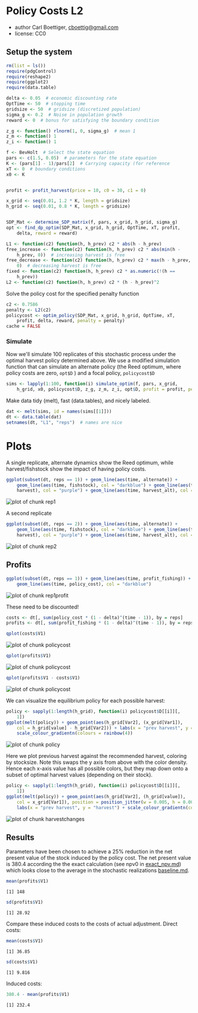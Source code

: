 





# Policy Costs L2
 * author Carl Boettiger, <cboettig@gmail.com>
 * license: CC0

## Setup the system



```r
rm(list = ls())
require(pdgControl)
require(reshape2)
require(ggplot2)
require(data.table)

delta <- 0.05  # economic discounting rate
OptTime <- 50  # stopping time
gridsize <- 50  # gridsize (discretized population)
sigma_g <- 0.2  # Noise in population growth
reward <- 0  # bonus for satisfying the boundary condition

z_g <- function() rlnorm(1, 0, sigma_g)  # mean 1
z_m <- function() 1
z_i <- function() 1

f <- BevHolt  # Select the state equation
pars <- c(1.5, 0.05)  # parameters for the state equation
K <- (pars[1] - 1)/pars[2]  # Carrying capacity (for reference
xT <- 0  # boundary conditions
x0 <- K


profit <- profit_harvest(price = 10, c0 = 30, c1 = 0)

x_grid <- seq(0.01, 1.2 * K, length = gridsize)
h_grid <- seq(0.01, 0.8 * K, length = gridsize)


SDP_Mat <- determine_SDP_matrix(f, pars, x_grid, h_grid, sigma_g)
opt <- find_dp_optim(SDP_Mat, x_grid, h_grid, OptTime, xT, profit, 
    delta, reward = reward)
```








```r
L1 <- function(c2) function(h, h_prev) c2 * abs(h - h_prev)
free_increase <- function(c2) function(h, h_prev) c2 * abs(min(h - 
    h_prev, 0))  # increasing harvest is free
free_decrease <- function(c2) function(h, h_prev) c2 * max(h - h_prev, 
    0)  # decreasing harvest is free
fixed <- function(c2) function(h, h_prev) c2 * as.numeric(!(h == 
    h_prev))
L2 <- function(c2) function(h, h_prev) c2 * (h - h_prev)^2
```




Solve the policy cost for the specified penalty function



```r
c2 <- 0.7586
penalty <- L2(c2)
policycost <- optim_policy(SDP_Mat, x_grid, h_grid, OptTime, xT, 
    profit, delta, reward, penalty = penalty)
cache = FALSE
```





### Simulate 

Now we'll simulate 100 replicates of this stochastic process under the optimal harvest policy determined above.  We use a modified simulation function that can simulate an alternate policy (the Reed optimum, where policy costs are zero, `opt$D` ) and a focal policy, `policycost$D`



```r
sims <- lapply(1:100, function(i) simulate_optim(f, pars, x_grid, 
    h_grid, x0, policycost$D, z_g, z_m, z_i, opt$D, profit = profit, penalty = penalty))
```




Make data tidy (melt), fast (data.tables), and nicely labeled.



```r
dat <- melt(sims, id = names(sims[[1]]))
dt <- data.table(dat)
setnames(dt, "L1", "reps")  # names are nice
```




# Plots 

A single replicate, alternate dynamics show the Reed optimum, while harvest/fishstock show the impact of having policy costs. 



```r
ggplot(subset(dt, reps == 1)) + geom_line(aes(time, alternate)) + 
    geom_line(aes(time, fishstock), col = "darkblue") + geom_line(aes(time, 
    harvest), col = "purple") + geom_line(aes(time, harvest_alt), col = "darkgreen")
```

![plot of chunk rep1](http://farm8.staticflickr.com/7222/7253365218_2e28d519a0_o.png) 


A second replicate



```r
ggplot(subset(dt, reps == 2)) + geom_line(aes(time, alternate)) + 
    geom_line(aes(time, fishstock), col = "darkblue") + geom_line(aes(time, 
    harvest), col = "purple") + geom_line(aes(time, harvest_alt), col = "darkgreen")
```

![plot of chunk rep2](http://farm9.staticflickr.com/8027/7253365740_1b48b1e382_o.png) 


## Profits 



```r
ggplot(subset(dt, reps == 1)) + geom_line(aes(time, profit_fishing)) + 
    geom_line(aes(time, policy_cost), col = "darkblue")
```

![plot of chunk rep1profit](http://farm9.staticflickr.com/8153/7253366104_6053c66f97_o.png) 


These need to be discounted!



```r
costs <- dt[, sum(policy_cost * (1 - delta)^(time - 1)), by = reps]
profits <- dt[, sum(profit_fishing * (1 - delta)^(time - 1)), by = reps]

qplot(costs$V1)
```

![plot of chunk policycost](http://farm8.staticflickr.com/7072/7253366946_51bc350f3c_o.png) 

```r
qplot(profits$V1)
```

![plot of chunk policycost](http://farm8.staticflickr.com/7241/7253367304_cc95fa4c31_o.png) 

```r
qplot(profits$V1 - costs$V1)
```

![plot of chunk policycost](http://farm8.staticflickr.com/7226/7253367650_909447fbe0_o.png) 




We can visualize the equilibrium policy for each possible harvest:



```r
policy <- sapply(1:length(h_grid), function(i) policycost$D[[i]][, 
    1])
ggplot(melt(policy)) + geom_point(aes(h_grid[Var2], (x_grid[Var1]), 
    col = h_grid[value] - h_grid[Var2])) + labs(x = "prev harvest", y = "fishstock") + 
    scale_colour_gradientn(colours = rainbow(4))
```

![plot of chunk policy](http://farm8.staticflickr.com/7223/7253368040_d3c8bcd9ec_o.png) 


Here we plot previous harvest against the recommended harvest, coloring by stocksize.  Note this swaps the y axis from above with the color density.  Hence each x-axis value has all possible colors, but they map down onto a subset of optimal harvest values (depending on their stock). 



```r
policy <- sapply(1:length(h_grid), function(i) policycost$D[[i]][, 
    1])
ggplot(melt(policy)) + geom_point(aes(h_grid[Var2], (h_grid[value]), 
    col = x_grid[Var1]), position = position_jitter(w = 0.005, h = 0.005), alpha = 0.5) + 
    labs(x = "prev harvest", y = "harvest") + scale_colour_gradientn(colours = rainbow(4))
```

![plot of chunk harvestchanges](http://farm9.staticflickr.com/8142/7253368432_3635d2eac8_o.png) 


## Results

Parameters have been chosen to achieve a 25% reduction in the net present value of the stock induced by the policy cost.
The net present value is 380.4 according the the exact calculation (see npv0 in [exact_npv.md](https://github.com/cboettig/pdg_control/blob/master/inst/examples/policycosts/exact_npv.md)) which looks close to the average in the stochastic realizations [baseline.md](https://github.com/cboettig/pdg_control/blob/master/inst/examples/policycosts/baseline.md).  




```r
mean(profits$V1)
```



```
[1] 148
```



```r
sd(profits$V1)
```



```
[1] 28.92
```





Compare these induced costs to the costs of actual adjustment.  Direct costs:



```r
mean(costs$V1)
```



```
[1] 36.85
```



```r
sd(costs$V1)
```



```
[1] 9.816
```




Induced costs: 



```r
380.4 - mean(profits$V1)
```



```
[1] 232.4
```







